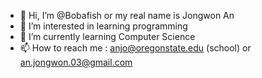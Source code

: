 - 👋 Hi, I’m @Bobafish or my real name is Jongwon An
- 👀 I’m interested in learning programming
- 🌱 I’m currently learning Computer Science
- 📫 How to reach me : anjo@oregonstate.edu (school) or an.jongwon.03@gmail.com 

<!---
Bobafish/Bobafish is a ✨ special ✨ repository because its `README.md` (this file) appears on your GitHub profile.
You can click the Preview link to take a look at your changes.
--->
